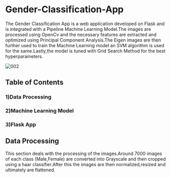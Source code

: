 # Gender-Classification-App
The Gender Classification App is a web application developed on Flask and is integrated with a Pipeline Machine Learning Model.The images are processed using OpenCv and the necessary features are extracted and optimized using Principal Component Analysis.The Eigen images are then further used to train the Machine Learning model an SVM algorithm is used for the same.Lastly,the model is tuned with Grid Search Method for the best hyperparameters.

![002](https://user-images.githubusercontent.com/32523883/96698958-574e0b80-13ab-11eb-9fa3-880cb74ca225.PNG)

## Table of Contents

### 1)Data Processing

### 2)Machine Learning Model

### 3)Flask App


## Data Processing

This section deals with the processing of the images.Around 7000 images of each class (Male,Female) are converted into Grayscale and then cropped using a haar classifier.After this the images are then normalized,resized and ultimately are flattened.
